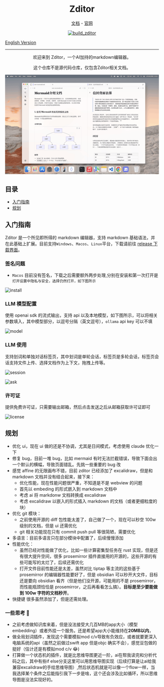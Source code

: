 <h1 align="center">Zditor</h1>
<p align="center">
  <a href="https://github.com/zditor/zditor-docs">文档</a> - <a href="https://zditor.com">官网</a>
</p>

<div align="center">

[![build_zditor](https://github.com/zditor/zditor-docs/actions/workflows/build_app.yml/badge.svg)](https://github.com/zditor/zditor-docs/actions/workflows/build_app.yml)

</div>

[English Version](README.md)

---

<p align="center">欢迎来到 Zditor，一个AI加持的markdown编辑器。</p>
<p align="center">这个仓库不是源代码仓库，仅包含Zditor相关文档。</p>

<p align="center">
  <img alt="home" src="./assets/home.png">
</p>

## 目录

- [入门指南](#入门指南)
- [规划](#规划)

## 入门指南

Zditor 是一个所见即所得的 markdown 编辑器，支持 markdown 基础语法，并在此基础上扩展。目前支持`Windows`、`Macos`、`Linux`平台，下载请前往 [release 下载界面](https://github.com/zditor/zditor-docs/releases)。

### 签名问题

- `Macos` 目前没有签名，下载之后需要额外两步处理,分别在安装和第一次打开是`打开设置中隐私与安全，选择仍然打开，如下图所示`

![install](./assets/install.gif)

### LLM 模型配置

使用 openai sdk 的流式输出，支持 api 以及本地模型，如下图所示，可以将相关参数填入，其中模型部分，以逗号分隔（英文逗号），`ollama` api key 可以不填

![model](./assets/model.gif)

### LLM 使用

支持划词和单独对话标签页，其中划词是单轮会话，标签页是多轮会话，标签页会话支持文件上传、选择文档作为上下文，拖拽上传等。

![session](./assets/session.gif)

![ask](./assets/ask.gif)

### 许可证

提供免费许可证，只需要输出邮箱，然后点击发送之后从邮箱获取许可证即可

![license](./assets/license.gif)

## 规划

- 优化 ui，现在 ui 做的还是不协调，尤其是日间模式，考虑使用 claude 优化一下
- 修复 bug，目前一堆 bug，比如 mermaid 有时无法拦截错误，导致下面会出一个默认的横幅，导致页面错乱。先挑一些重要的 bug 改
- 感觉 affine 的无限画布不错，目前 zditor 已经添加了 excalidraw，但是和 markdown 文档并没有结合起来，接下来：
  - 优化性能，现在性能问题很严重，不知道是不是 webview 的问题
  - 首先以 embeding 的形式嵌入到 markdown 文档中
  - 考虑 ai 将 markdonw 文档转换成 excalidraw
  - 考虑 excalidraw 以嵌入的形式插入 markdown 的文档（或者更细粒度的块）
- 优化 git 模块：
  - 之前使用开源的 diff 包性能太差了，自己做了一个，现在可以秒空 100w 级别的文档，但是 ui 还需优化
  - git 相关功能现在只有 commit push pull 等很简陋，需要优化
- 多语言：目前多语言只在部分模块中配置了，后续慢慢添加
- 性能优化：
  - 虽然已经对性能做了优化，比如一些计算密集型任务在 rust 实现，但是还有很大提升空间，很多 prosemirror 插件直接用的开源的，这些开源的有些可能写的太烂了，后续还需优化
  - 打开文件目前性能还是太差，虽然对比 tiptap 等主流的这些基于 prosemirror 的编辑器性能要好了，但是 obsidian 可以秒开大文件，目标还是要向 obsidian 看齐（但是他们没开源，可能用的不是 prosemirror，而性能瓶颈恰恰是 prosemirror，之后再看看怎么搞）。**目标是至少要能做到 100w 字符的文档秒开**。
- 快捷键 很多虽然添加了，但是还需处理。

### 一些思考 🤔

- 之前考虑做知识库来着，但是没法接受大几百MB的app大小（模型embedding）或者外挂一个服务。还是希望app大小能维持在**20MB以内**，
- 做全局划词插件，发现这个需要模拟mod c/v导致有负效应，或者就要更深入电脑系统的api（虽然之前做过swift app 但是objc 确实不会），感觉豆包做的挺好（估计还是有模拟mod c/v 😂)
- 打算做一个状态机的插件，就是比思维导图更近一阶，ai在帮我读完和分析代码之后，其中有些if else分支这里可以用思维导图实现（后续打算是让ai给我兼容excalidraw的手绘思维导图）,然后状态机就是可以像一个flow一样，当我选择某个条件之后能指引我下一步是啥，这个还会涉及比如循环，所以思维导图是没法实现好的。
